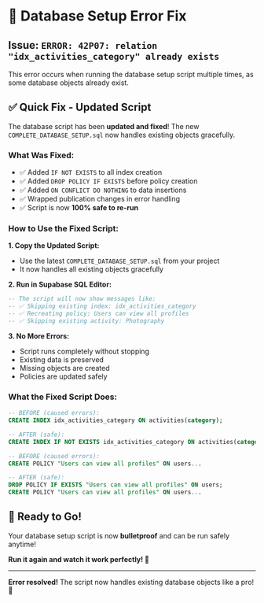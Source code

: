 # 🔧 Database Setup Error Fix

## Issue: `ERROR: 42P07: relation "idx_activities_category" already exists`

This error occurs when running the database setup script multiple times, as some database objects already exist.

## ✅ **Quick Fix - Updated Script**

The database script has been **updated and fixed**! The new `COMPLETE_DATABASE_SETUP.sql` now handles existing objects gracefully.

### **What Was Fixed:**
- ✅ Added `IF NOT EXISTS` to all index creation
- ✅ Added `DROP POLICY IF EXISTS` before policy creation  
- ✅ Added `ON CONFLICT DO NOTHING` to data insertions
- ✅ Wrapped publication changes in error handling
- ✅ Script is now **100% safe to re-run**

### **How to Use the Fixed Script:**

**1. Copy the Updated Script:**
- Use the latest `COMPLETE_DATABASE_SETUP.sql` from your project
- It now handles all existing objects gracefully

**2. Run in Supabase SQL Editor:**
```sql
-- The script will now show messages like:
-- ✅ Skipping existing index: idx_activities_category  
-- ✅ Recreating policy: Users can view all profiles
-- ✅ Skipping existing activity: Photography
```

**3. No More Errors:**
- Script runs completely without stopping
- Existing data is preserved  
- Missing objects are created
- Policies are updated safely

### **What the Fixed Script Does:**

```sql
-- BEFORE (caused errors):
CREATE INDEX idx_activities_category ON activities(category);

-- AFTER (safe):  
CREATE INDEX IF NOT EXISTS idx_activities_category ON activities(category);

-- BEFORE (caused errors):
CREATE POLICY "Users can view all profiles" ON users...

-- AFTER (safe):
DROP POLICY IF EXISTS "Users can view all profiles" ON users;
CREATE POLICY "Users can view all profiles" ON users...
```

## 🚀 **Ready to Go!**

Your database setup script is now **bulletproof** and can be run safely anytime! 

**Run it again and watch it work perfectly! 🎉**

---

**Error resolved!** The script now handles existing database objects like a pro! 💪 